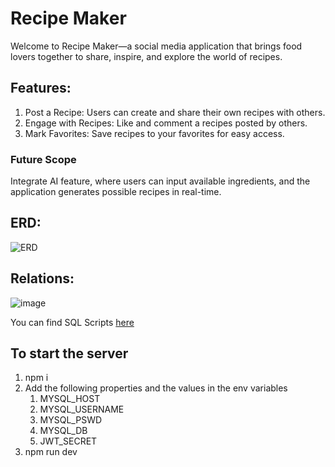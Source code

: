 # Recipe Maker
Welcome to Recipe Maker—a social media application that brings food lovers together to share, inspire, and explore the world of recipes.

## Features:
1. Post a Recipe: Users can create and share their own recipes with others.
2. Engage with Recipes: Like and comment a recipes posted by others.
3. Mark Favorites: Save recipes to your favorites for easy access.

### Future Scope
Integrate AI feature, where users can input available ingredients, and the application generates possible recipes in real-time.

## ERD:
![ERD](https://github.com/user-attachments/assets/656bd39e-171d-4063-a537-9a3a4efd4bb3)

## Relations:
![image](https://github.com/user-attachments/assets/0ab14785-c11b-4bd2-bb4a-9749c90a8a15)

You can find SQL Scripts [here](https://github.com/rohitadittya/Recipe-Maker-SUNY-NP/blob/main/server/sql/recipemaker.sql)

## To start the server
1. npm i
2. Add the following properties and the values in the env variables
    1. MYSQL_HOST
    2. MYSQL_USERNAME
    3. MYSQL_PSWD
    4. MYSQL_DB
    5. JWT_SECRET
 3. npm run dev